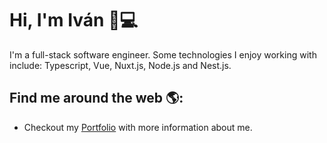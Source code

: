 # Hi, I'm Iván 👋💻

I'm a full-stack software engineer. Some technologies I enjoy working with include: Typescript, Vue, Nuxt.js, Node.js and Nest.js. 


## Find me around the web 🌎:
- Checkout my <a href="https://ivan.unamacro.com">Portfolio</a> with more information about me.
